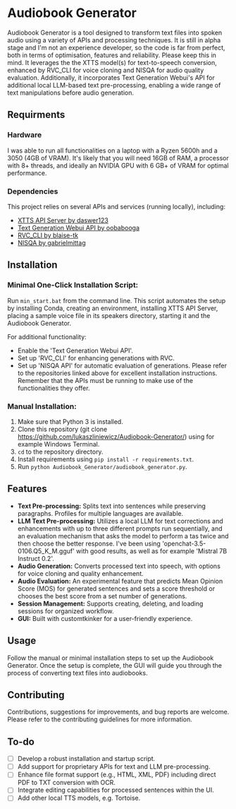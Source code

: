 # Audiobook Generator

Audiobook Generator is a tool designed to transform text files into spoken audio using a variety of APIs and processing techniques. 
It is still in alpha stage and I'm not an experience developer, so the code is far from perfect, both in terms of optimisation, features and reliability. Please keep this in mind.
It leverages the the XTTS model(s) for text-to-speech conversion, enhanced by RVC_CLI for voice cloning and NISQA for audio quality evaluation. Additionally, it incorporates Text Generation Webui's API for additional local LLM-based text pre-processing, enabling a wide range of text manipulations before audio generation.

## Requirments

### Hardware
I was able to run all functionalities on a laptop with a Ryzen 5600h and a 3050 (4GB of VRAM). It's likely that you will need 16GB of RAM, a processor with 8+ threads, and ideally an NVIDIA GPU with 6 GB+ of VRAM for optimal performance. 

### Dependencies
This project relies on several APIs and services (running locally), including:
- [XTTS API Server by daswer123](https://github.com/daswer123/xtts-api-server.git)
- [Text Generation Webui API by oobabooga](https://github.com/oobabooga/text-generation-webui.git)
- [RVC_CLI by blaise-tk](https://github.com/blaise-tk/RVC_CLI.git)
- [NISQA by gabrielmittag](https://github.com/gabrielmittag/NISQA.git)

## Installation

### Minimal One-Click Installation Script:
Run `min_start.bat` from the command line. This script automates the setup by installing Conda, creating an environment, installing XTTS API Server, placing a sample voice file in its speakers directory, starting it and the Audiobook Generator. 

For additional functionality:
- Enable the 'Text Generation Webui API'.
- Set up 'RVC_CLI' for enhancing generations with RVC.
- Set up 'NISQA API' for automatic evaluation of generations.
Please refer to the repositories linked above for excellent installation instructions. Remember that the APIs must be running to make use of the functionalities they offer.

### Manual Installation:
1. Make sure that Python 3 is installed.
2. Clone this repository (git clone https://github.com/lukaszliniewicz/Audiobook-Generator/) using for example Windows Terminal.
3. `cd` to the repository directory.
4. Install requirements using `pip install -r requirements.txt`.
5. Run `python Audiobook_Generator/audiobook_generator.py`.

## Features
- **Text Pre-processing:** Splits text into sentences while preserving paragraphs. Profiles for multiple languages are available.
- **LLM Text Pre-processing:** Utilizes a local LLM for text corrections and enhancements with up to three different prompts run sequentially, and an evaluation mechanism that asks the model to perform a tas twice and then choose the better response. I've been using 'openchat-3.5-0106.Q5_K_M.gguf' with good results, as well as for example 'Mistral 7B Instruct 0.2'.
- **Audio Generation:** Converts processed text into speech, with options for voice cloning and quality enhancement.
- **Audio Evaluation:** An experimental feature that predicts Mean Opinion Score (MOS) for generated sentences and sets a score threshold or chooses the best score from a set number of generations.
- **Session Management:** Supports creating, deleting, and loading sessions for organized workflow.
- **GUI:** Built with customtkinker for a user-friendly experience.

## Usage
Follow the manual or minimal installation steps to set up the Audiobook Generator. Once the setup is complete, the GUI will guide you through the process of converting text files into audiobooks.

## Contributing
Contributions, suggestions for improvements, and bug reports are welcome. Please refer to the contributing guidelines for more information.

## To-do
- [ ] Develop a robust installation and startup script.
- [ ] Add support for proprietary APIs for text and LLM pre-processing.
- [ ] Enhance file format support (e.g., HTML, XML, PDF) including direct PDF to TXT conversion with OCR.
- [ ] Integrate editing capabilities for processed sentences within the UI.
- [ ] Add other local TTS models, e.g. Tortoise. 
